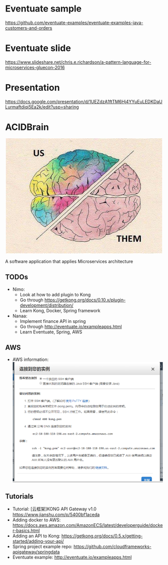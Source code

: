 # Eventuate sample
https://github.com/eventuate-examples/eventuate-examples-java-customers-and-orders
# Eventuate slide
https://www.slideshare.net/chris.e.richardson/a-pattern-language-for-microservices-gluecon-2016
# Presentation
https://docs.google.com/presentation/d/1UEZdzA1ftTM6Hj4YYuEuLEDKDaULurmaftdiqi5Ea2k/edit?usp=sharing
# ACIDBrain

<p style="text-align: center">
    <img src="assets/README-263fd.png"></img>
</p>

A software application that applies Microservices architecture

## TODOs

- Nimo:
    - Look at how to add plugin to Kong
    - Go through https://getkong.org/docs/0.10.x/plugin-development/distribution/
    - Learn Kong, Docker, Spring framework
- Nanaa:
    - Implement finance API in spring
    - Go through http://eventuate.io/exampleapps.html
    - Learn Eventuate, Spring, AWS

## AWS

- AWS information: ![](assets/README-541a7.png)

## Tutorials

- Tutorial: [云框架]KONG API Gateway v1.0 https://www.jianshu.com/p/5400bf1aceda
- Adding docker to AWS: https://docs.aws.amazon.com/AmazonECS/latest/developerguide/docker-basics.html
- Adding an API to Kong: https://getkong.org/docs/0.5.x/getting-started/adding-your-api/
- Spring project example repo: https://github.com/cloudframeworks-apigateway/springdata
- Eventuate example: http://eventuate.io/exampleapps.html
